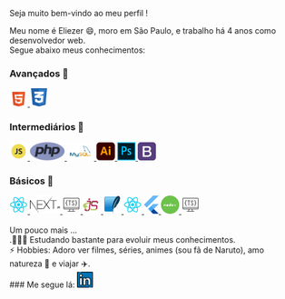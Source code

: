 Seja muito bem-vindo ao meu perfil !

Meu nome é Eliezer 😄, moro em São Paulo, e trabalho há 4 anos como desenvolvedor web.
<br />
Segue abaixo meus conhecimentos:
<br />
### Avançados 🥇
<a href="https://developer.mozilla.org/pt-BR/docs/Web/HTML" target="_blank">
    <img height="32" src="./logo-html.png" alt="HTML"/>
</a>

<a href="https://developer.mozilla.org/pt-BR/docs/Web/CSS" target="_blank">
    <img height="32" src="./logo-css.png" alt="CSS"/>
</a>

### Intermediários 🥈
<a href="https://www.javascript.com/" target="_blank">
  <img height="32" src="./logo-javascript.png" alt="JavaScript"/>
</a>

<a href="https://www.php.net/" target="_blank">
  <img height="32" src="./logo-php.svg" alt="PHP"/>
</a>

<a href="https://www.mysql.com/" target="_blank">
  <img height="32" src="./logo-mysql.png" alt="MySQL"/>
</a>

<a href="https://www.adobe.com/br/products/illustrator.html" target="_blank">
  <img height="32" src="./logo-illustrator.png" alt="Illustrator"/>
</a>

<a href="https://www.adobe.com/br/products/photoshop.html" target="_blank">
  <img height="32" src="./logo-photoshop.png" alt="Photoshop"/>
</a>

<a href="https://getbootstrap.com/" target="_blank">
  <img height="32" src="./logo-bootstrap.png" alt="Bootstrap"/>
</a>

### Básicos 🥉
<a href="https://reactjs.org/">
    <img height="32" src="./logo-react.png" alt="React JS"/>
</a>

<a href="https://nextjs.org/">
    <img height="32" src="./logo-next.png" alt="Next JS"/>
</a>

<a href="https://www.typescriptlang.org/">
  <img height="32" src="./logo-typescript.png" alt="TypeScript"/>
</a>

<a href="https://ejs.co/">
  <img height="32" src="./logo-ejs.svg" alt="EJS"/>
</a>

<a href="https://www.sqlite.org/">
  <img height="32" src="./logo-sqlite.png" alt="SQLite"/>
</a>

<a href="https://reactnative.dev/">
  <img height="32" src="./logo-react.png" alt="React Native"/>
</a>

<a href="https://flutter.dev/">
  <img height="32" src="./logo-flutter.png" alt="Flutter"/>
</a>

<a href="https://nodejs.org/en/">
  <img height="32" src="./logo-node.png" alt="Node JS"/>
</a>

<a href="https://www.python.org/">
  <img height="32" src="logo-typescript.png" alt="Python"/>
</a>
<br /><br />
Um pouco mais ...<br />
.🚀🚀🚀 Estudando bastante para evoluir meus conhecimentos.<br />
⚡ Hobbies: Adoro ver filmes, séries, animes (sou fã de Naruto), amo natureza 🌱 e viajar ✈️.
<br />
### Me segue lá:
<a href="https://www.linkedin.com/in/eliezer-matos-52ab4433/">
  <img alt="Meu linkedin" width="28" src="./logo-linkedin.svg" />
</a>
